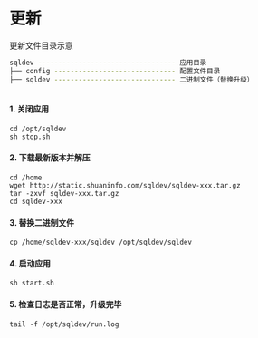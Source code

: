 # 更新

更新文件目录示意

```bash
sqldev ---------------------------------- 应用目录
├── config ------------------------------ 配置文件目录
├── sqldev ------------------------------ 二进制文件（替换升级）



```



#### 1. 关闭应用
```shell
cd /opt/sqldev
sh stop.sh
```


#### 2. 下载最新版本并解压
```shell
cd /home
wget http://static.shuaninfo.com/sqldev/sqldev-xxx.tar.gz
tar -zxvf sqldev-xxx.tar.gz
cd sqldev-xxx
```


#### 3. 替换二进制文件
```shell
cp /home/sqldev-xxx/sqldev /opt/sqldev/sqldev
```


#### 4. 启动应用
```shell
sh start.sh
```


#### 5. 检查日志是否正常，升级完毕
```shell
tail -f /opt/sqldev/run.log
```







